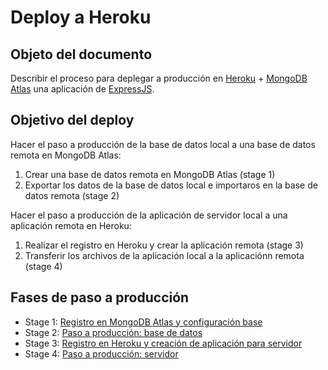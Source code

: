 # Deploy a Heroku

## Objeto del documento

Describir el proceso para deplegar a producción en [Heroku](https://www.heroku.com/) + [MongoDB Atlas](https://www.mongodb.com/cloud/atlas) una aplicación de [ExpressJS](https://expressjs.com/).

## Objetivo del deploy

Hacer el paso a producción de la base de datos local a una base de datos remota en MongoDB Atlas:
  1. Crear una base de datos remota en MongoDB Atlas (stage 1)
  2. Exportar los datos de la base de datos local e importaros en la base de datos remota (stage 2)
  
Hacer el paso a producción de la aplicación de servidor local a una aplicación remota en Heroku:
  1. Realizar el registro en Heroku y crear la aplicación remota (stage 3)
  2. Transferir los archivos de la aplicación local a la aplicaciónn remota (stage 4)


## Fases de paso a producción

- Stage 1: [Registro en MongoDB Atlas y configuración base](https://github.com/german-alvarez-dev/deploy-express-app/blob/main/stage1.md)
- Stage 2: [Paso a producción: base de datos](https://github.com/german-alvarez-dev/deploy-express-app/blob/main/stage2.md)
- Stage 3: [Registro en Heroku y creación de aplicación para servidor](https://github.com/german-alvarez-dev/deploy-express-app/blob/main/stage3.md)
- Stage 4: [Paso a producción: servidor](https://github.com/german-alvarez-dev/deploy-express-app/blob/main/stage4.md)
